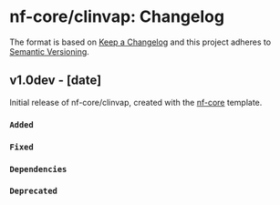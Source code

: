 # nf-core/clinvap: Changelog

The format is based on [Keep a Changelog](http://keepachangelog.com/en/1.0.0/)
and this project adheres to [Semantic Versioning](http://semver.org/spec/v2.0.0.html).

## v1.0dev - [date]

Initial release of nf-core/clinvap, created with the [nf-core](http://nf-co.re/) template.

### `Added`

### `Fixed`

### `Dependencies`

### `Deprecated`
